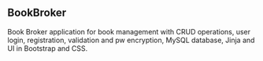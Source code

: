 ## BookBroker
Book Broker application for book management with CRUD operations, user login, registration, validation and pw encryption, MySQL database, Jinja and UI in Bootstrap and CSS.
